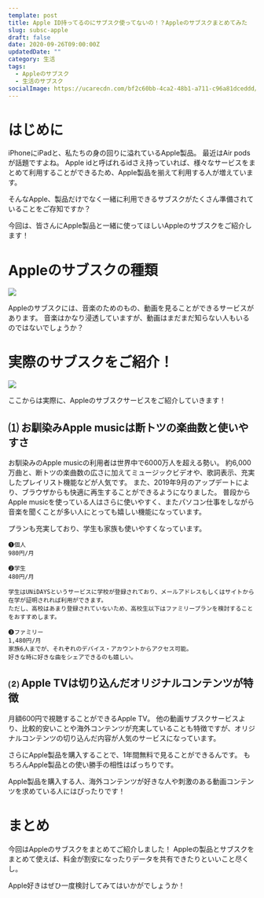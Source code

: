 ```yaml
---
template: post
title: Apple ID持ってるのにサブスク使ってないの！？Appleのサブスクまとめてみた
slug: subsc-apple
draft: false
date: 2020-09-26T09:00:00Z
updatedDate: ""
category: 生活
tags:
  - Appleのサブスク
  - 生活のサブスク
socialImage: https://ucarecdn.com/bf2c60bb-4ca2-48b1-a711-c96a81dceddd/
---
```


# はじめに

iPhoneにiPadと、私たちの身の回りに溢れているApple製品。
最近はAir podsが話題ですよね。
Apple idと呼ばれるidさえ持っていれば、様々なサービスをまとめて利用することができるため、Apple製品を揃えて利用する人が増えています。

そんなApple、製品だけでなく一緒に利用できるサブスクがたくさん準備されていることをご存知ですか？

今回は、皆さんにApple製品と一緒に使ってほしいAppleのサブスクをご紹介します！

# Appleのサブスクの種類

![](https://ucarecdn.com/1c31c003-d63e-4e72-badd-5f6a3177d9bb/)

Appleのサブスクには、音楽のためのもの、動画を見ることができるサービスがあります。
音楽はかなり浸透していますが、動画はまだまだ知らない人もいるのではないでしょうか？

# 実際のサブスクをご紹介！

![](https://ucarecdn.com/bf2c60bb-4ca2-48b1-a711-c96a81dceddd/)

ここからは実際に、Appleのサブスクサービスをご紹介していきます！

## ⑴ お馴染みApple musicは断トツの楽曲数と使いやすさ

お馴染みのApple musicの利用者は世界中で6000万人を超える勢い。
約6,000 万曲と、断トツの楽曲数の広さに加えてミュージックビデオや、歌詞表示、充実したプレイリスト機能などが人気です。
また、2019年9月のアップデートにより、ブラウザからも快適に再生することができるようになりました。
普段からApple musicを使っている人はさらに使いやすく、またパソコン仕事をしながら音楽を聞くことが多い人にとっても嬉しい機能になっています。

プランも充実しており、学生も家族も使いやすくなっています。


```
❶個人
980円/月
```

```
❷学生
480円/月

学生はUNiDAYSというサービスに学校が登録されており、メールアドレスもしくはサイトから在学が証明されれば利用ができます。
ただし、高校はあまり登録されていないため、高校生以下はファミリープランを検討することをおすすめします。
```

```
❸ファミリー
1,480円/月
家族6人までが、それぞれのデバイス・アカウントからアクセス可能。
好きな時に好きな曲をシェアできるのも嬉しい。
```

## ⑵ Apple TVは切り込んだオリジナルコンテンツが特徴
月額600円で視聴することができるApple TV。
他の動画サブスクサービスより、比較的安いことや海外コンテンツが充実していることも特徴ですが、オリジナルコンテンツの切り込んだ内容が人気のサービスになっています。

さらにApple製品を購入することで、1年間無料で見ることができるんです。
もちろんApple製品との使い勝手の相性はばっちりです。

Apple製品を購入する人、海外コンテンツが好きな人や刺激のある動画コンテンツを求めている人にはぴったりです！


# まとめ
今回はAppleのサブスクをまとめてご紹介しました！
Appleの製品とサブスクをまとめて使えば、料金が割安になったりデータを共有できたりといいこと尽くし。

Apple好きはぜひ一度検討してみてはいかがでしょうか！




